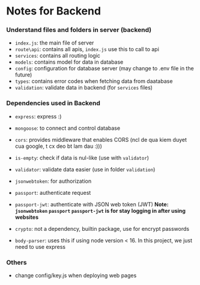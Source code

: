 # Notes for Backend

### Understand files and folders in server (backend)

* `index.js`: the main file of server
* `route\api`: contains all apis, `index.js` use this to call to api
* `services`: contains all routing logic 
* `models`: contains model for data in database
* `config`: configuration for database server (may change to .env file in the future)
* `types`: contains error codes when fetching data from daatabase
* `validation`: validate data in backend (for `services` files)

### Dependencies used in Backend

* `express`: express :)
* `mongoose`: to connect and control database
* `cors`: provides middleware that enables CORS (ncl de qua kiem duyet cua google, t cx deo bt lam dau :)))
* `is-empty`: check if data is nul-like (use with `validator`)
* `validator`: validate data easier (use in folder `validation`)
* `jsonwebtoken`: for authorization
* `passport`: authenticate request
* `passport-jwt`: authenticate with JSON web token (JWT)
**Note: `jsonwebtoken` `passport` `passport-jwt` is for stay logging in after using websites**

* `crypto`: not a dependency, builtin package, use for encrypt passwords
* `body-parser`: uses this if using node version < 16. In this project, we just need to use express

### Others

* change config/key.js when deploying web pages
